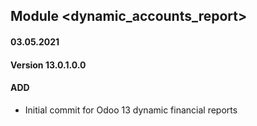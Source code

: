 ## Module <dynamic_accounts_report>

#### 03.05.2021
#### Version 13.0.1.0.0
#### ADD
- Initial commit for Odoo 13 dynamic financial reports





